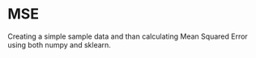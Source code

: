 # MSE
Creating a simple sample data and than calculating Mean Squared Error using both numpy and sklearn.
